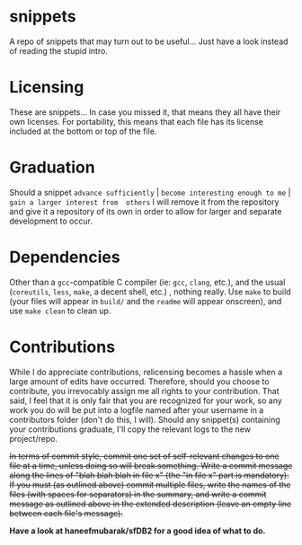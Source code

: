 snippets
========

A repo of snippets that may turn out to be useful... Just have a look instead of reading the stupid intro.

Licensing
=========

These are snippets... In case you missed it, that means they all have their own licenses. For portability, 
this means that each file has its license included at the bottom or top of the file.

Graduation
==========

Should a snippet `advance sufficiently` | `become interesting enough to me` | `gain a larger interest from 
others` I will remove it from the repository and give it a repository of its own in order to allow for larger 
and separate development to occur.

Dependencies
============

Other than a `gcc`-compatible C compiler (ie: `gcc`, `clang`, etc.), and the usual (`coreutils`, `less`, 
`make`, a decent shell, etc.) , nothing really. Use `make` to build (your files will appear in `build/` and 
the `readme` will appear onscreen), and use `make clean` to clean up.

Contributions
=============

While I do appreciate contributions, relicensing becomes a hassle when a large amount of edits have occurred.
Therefore, should you choose to contribute, you irrevocably assign me all rights to your contribution. That 
said, I feel that it is only fair that you are recognized for your work, so any work you do will be put into a 
logfile named after your username in a contributors folder (don't do this, I will). Should any snippet(s) 
containing your contributions graduate, I'll copy the relevant logs to the new project/repo.

~~In terms of commit style, commit one set of self-relevant changes to one file at a time, unless doing so will 
break something. Write a commit message along the lines of "blah blah blah in file x" (the "in file x" part is 
mandatory). If you must (as outlined above) commit multiple files, write the names of the files (with spaces 
for separators) in the summary, and write a commit message as outlined above in the extended description 
(leave an empty line between each file's message).~~

**Have a look at haneefmubarak/sfDB2 for a good idea of what to do.**
